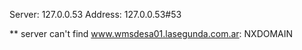 Server:		127.0.0.53
Address:	127.0.0.53#53

** server can't find www.wmsdesa01.lasegunda.com.ar: NXDOMAIN

